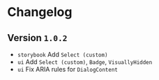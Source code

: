 # Changelog

## Version `1.0.2`

- `storybook` Add `Select (custom)`
- `ui` Add `Select (custom)`, `Badge`, `VisuallyHidden`
- `ui` Fix ARIA rules for `DialogContent`
